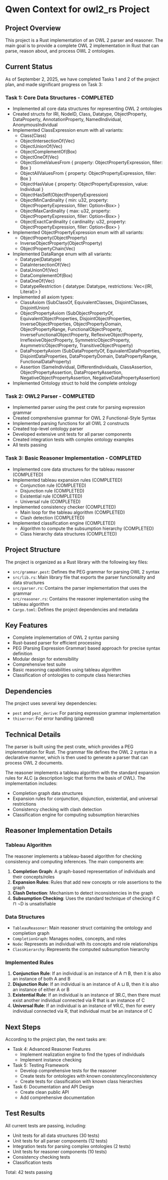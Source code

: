 # Qwen Context for owl2_rs Project

## Project Overview

This project is a Rust implementation of an OWL 2 parser and reasoner. The main goal is to provide a complete OWL 2 implementation in Rust that can parse, reason about, and process OWL 2 ontologies.

## Current Status

As of September 2, 2025, we have completed Tasks 1 and 2 of the project plan, and made significant progress on Task 3:

### Task 1: Core Data Structures - COMPLETED
- Implemented all core data structures for representing OWL 2 ontologies
- Created structs for IRI, NodeID, Class, Datatype, ObjectProperty, DataProperty, AnnotationProperty, NamedIndividual, AnonymousIndividual
- Implemented ClassExpression enum with all variants:
  - Class(Class)
  - ObjectIntersectionOf(Vec<ClassExpression>)
  - ObjectUnionOf(Vec<ClassExpression>)
  - ObjectComplementOf(Box<ClassExpression>)
  - ObjectOneOf(Vec<Individual>)
  - ObjectSomeValuesFrom { property: ObjectPropertyExpression, filler: Box<ClassExpression> }
  - ObjectAllValuesFrom { property: ObjectPropertyExpression, filler: Box<ClassExpression> }
  - ObjectHasValue { property: ObjectPropertyExpression, value: Individual }
  - ObjectHasSelf(ObjectPropertyExpression)
  - ObjectMinCardinality { min: u32, property: ObjectPropertyExpression, filler: Option<Box<ClassExpression>> }
  - ObjectMaxCardinality { max: u32, property: ObjectPropertyExpression, filler: Option<Box<ClassExpression>> }
  - ObjectExactCardinality { cardinality: u32, property: ObjectPropertyExpression, filler: Option<Box<ClassExpression>> }
- Implemented ObjectPropertyExpression enum with all variants:
  - ObjectProperty(ObjectProperty)
  - InverseObjectProperty(ObjectProperty)
  - ObjectPropertyChain(Vec<ObjectPropertyExpression>)
- Implemented DataRange enum with all variants:
  - Datatype(Datatype)
  - DataIntersectionOf(Vec<DataRange>)
  - DataUnionOf(Vec<DataRange>)
  - DataComplementOf(Box<DataRange>)
  - DataOneOf(Vec<Literal>)
  - DatatypeRestriction { datatype: Datatype, restrictions: Vec<(IRI, Literal)> }
- Implemented all axiom types:
  - ClassAxiom (SubClassOf, EquivalentClasses, DisjointClasses, DisjointUnion)
  - ObjectPropertyAxiom (SubObjectPropertyOf, EquivalentObjectProperties, DisjointObjectProperties, InverseObjectProperties, ObjectPropertyDomain, ObjectPropertyRange, FunctionalObjectProperty, InverseFunctionalObjectProperty, ReflexiveObjectProperty, IrreflexiveObjectProperty, SymmetricObjectProperty, AsymmetricObjectProperty, TransitiveObjectProperty)
  - DataPropertyAxiom (SubDataPropertyOf, EquivalentDataProperties, DisjointDataProperties, DataPropertyDomain, DataPropertyRange, FunctionalDataProperty)
  - Assertion (SameIndividual, DifferentIndividuals, ClassAssertion, ObjectPropertyAssertion, DataPropertyAssertion, NegativeObjectPropertyAssertion, NegativeDataPropertyAssertion)
- Implemented Ontology struct to hold the complete ontology

### Task 2: OWL2 Parser - COMPLETED
- Implemented parser using the pest crate for parsing expression grammar
- Created comprehensive grammar for OWL 2 Functional-Style Syntax
- Implemented parsing functions for all OWL 2 constructs
- Created top-level ontology parser
- Developed extensive unit tests for all parser components
- Created integration tests with complex ontology examples
- All tests passing

### Task 3: Basic Reasoner Implementation - COMPLETED
- Implemented core data structures for the tableau reasoner (COMPLETED)
- Implemented tableau expansion rules (COMPLETED)
  - Conjunction rule (COMPLETED)
  - Disjunction rule (COMPLETED)
  - Existential rule (COMPLETED)
  - Universal rule (COMPLETED)
- Implemented consistency checker (COMPLETED)
  - Main loop for the tableau algorithm (COMPLETED)
  - Clash detection (COMPLETED)
- Implemented classification engine (COMPLETED)
  - Algorithm to compute the subsumption hierarchy (COMPLETED)
  - Class hierarchy data structures (COMPLETED)

## Project Structure

The project is organized as a Rust library with the following key files:
- `src/grammar.pest`: Defines the PEG grammar for parsing OWL 2 syntax
- `src/lib.rs`: Main library file that exports the parser functionality and data structures
- `src/parser.rs`: Contains the parser implementation that uses the grammar
- `src/reasoner.rs`: Contains the reasoner implementation using the tableau algorithm
- `Cargo.toml`: Defines the project dependencies and metadata

## Key Features

- Complete implementation of OWL 2 syntax parsing
- Rust-based parser for efficient processing
- PEG (Parsing Expression Grammar) based approach for precise syntax definition
- Modular design for extensibility
- Comprehensive test suite
- Basic reasoning capabilities using tableau algorithm
- Classification of ontologies to compute class hierarchies

## Dependencies

The project uses several key dependencies:
- `pest` and `pest_derive`: For parsing expression grammar implementation
- `thiserror`: For error handling (planned)

## Technical Details

The parser is built using the pest crate, which provides a PEG implementation for Rust. The grammar file defines the OWL 2 syntax in a declarative manner, which is then used to generate a parser that can process OWL 2 documents.

The reasoner implements a tableau algorithm with the standard expansion rules for ALC (a description logic that forms the basis of OWL). The implementation includes:
- Completion graph data structures
- Expansion rules for conjunction, disjunction, existential, and universal restrictions
- Consistency checking with clash detection
- Classification engine for computing subsumption hierarchies

## Reasoner Implementation Details

### Tableau Algorithm
The reasoner implements a tableau-based algorithm for checking consistency and computing inferences. The main components are:

1. **Completion Graph**: A graph-based representation of individuals and their concepts/roles
2. **Expansion Rules**: Rules that add new concepts or role assertions to the graph
3. **Clash Detection**: Mechanism to detect inconsistencies in the graph
4. **Subsumption Checking**: Uses the standard technique of checking if C ⊓ ¬D is unsatisfiable

### Data Structures
- `TableauReasoner`: Main reasoner struct containing the ontology and completion graph
- `CompletionGraph`: Manages nodes, concepts, and roles
- `Node`: Represents an individual with its concepts and role relationships
- `ClassHierarchy`: Represents the computed subsumption hierarchy

### Implemented Rules
1. **Conjunction Rule**: If an individual is an instance of A ⊓ B, then it is also an instance of both A and B
2. **Disjunction Rule**: If an individual is an instance of A ⊔ B, then it is also an instance of either A or B
3. **Existential Rule**: If an individual is an instance of ∃R.C, then there must exist another individual connected via R that is an instance of C
4. **Universal Rule**: If an individual is an instance of ∀R.C, then for every individual connected via R, that individual must be an instance of C

## Next Steps

According to the project plan, the next tasks are:
- Task 4: Advanced Reasoner Features
  - Implement realization engine to find the types of individuals
  - Implement instance checking
- Task 5: Testing Framework
  - Develop comprehensive tests for the reasoner
  - Create tests for ontologies with known consistency/inconsistency
  - Create tests for classification with known class hierarchies
- Task 6: Documentation and API Design
  - Create clean public API
  - Add comprehensive documentation

## Test Results

All current tests are passing, including:
- Unit tests for all data structures (30 tests)
- Unit tests for all parser components (12 tests)
- Integration tests for parsing complex ontologies (2 tests)
- Unit tests for reasoner components (10 tests)
- Consistency checking tests
- Classification tests

Total: 42 tests passing
